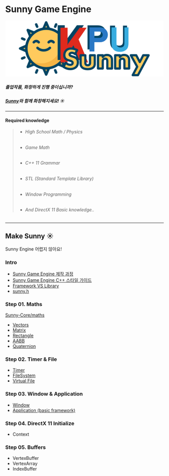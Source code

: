 # Sunny Game Engine

![SunnyLogo](/Resources/SunnyLogo.png?raw=true&date=20180106_a "SunnyLogo")

##### 졸업작품, 화창하게 진행 중이십니까?

##### [Sunny](https://github.com/adunStudio/Sunny)와 함께 화창해지세요! :sunny:

---

#### Required knowledge
> - ######  High School Math / Physics
> - ###### Game Math
> - ###### C++ 11 Grammar
> - ###### STL (Standard Template Library)
> - ###### Window Programming
> - ###### And DirectX 11 Basic knowledge..

----

## Make Sunny :sunny:

Sunny Engine 어렵지 않아요!


### Intro
- [Sunny Game Engine 제작 과정](https://github.com/adunStudio/Sunny/blob/master/Make-Sunny/Intro/%EC%A0%9C%EC%9E%91%EA%B3%BC%EC%A0%95.md)
- [Sunny Game Engine C++ 스타일 가이드](https://github.com/adunStudio/Sunny/blob/master/Make-Sunny/Intro/Sunny%20Game%20Engine%20C%2B%2B%20%EC%8A%A4%ED%83%80%EC%9D%BC%20%EA%B0%80%EC%9D%B4%EB%93%9C.md)
- [Framework VS Library](https://github.com/adunStudio/Sunny/blob/master/Make-Sunny/Intro/FrameworkVSLibrary.md)
- [sunny.h](https://github.com/adunStudio/Sunny/blob/master/Sunny-Core/sunny.h)



### Step 01. Maths
[Sunny-Core/maths](https://github.com/adunStudio/Sunny/tree/master/Sunny-Core/maths)
- [Vectors](https://github.com/adunStudio/Sunny/blob/master/Make-Sunny/Step01-Math/01-Vector.md)
- [Matrix](https://github.com/adunStudio/Sunny/blob/master/Make-Sunny/Step01-Math/02-Matrix.md)
- [Rectangle](https://github.com/adunStudio/Sunny/blob/master/Make-Sunny/Step01-Math/03-Rectangle.md)
- [AABB](https://github.com/adunStudio/Sunny/blob/master/Make-Sunny/Step01-Math/04-AABB.md)
- [Quaternion](https://github.com/adunStudio/Sunny/blob/master/Make-Sunny/Step01-Math/05-Quaternion.md)

### Step 02. Timer & File
- [Timer](https://github.com/adunStudio/Sunny/blob/master/Make-Sunny/Step02-Timer_File/01-Timer.md)
- [FileSystem](https://github.com/adunStudio/Sunny/blob/master/Make-Sunny/Step02-Timer_File/02-FileSystem.md)
- [Virtual File]()


### Step 03. Window & Application
- [Window](https://github.com/adunStudio/Sunny/blob/master/Make-Sunny/Step03-Window_Application/01-WIndow.md)
- [Application (basic framework)](https://github.com/adunStudio/Sunny/blob/master/Make-Sunny/Step03-Window_Application/02-Application.md)

### Step 04. DirectX 11 Initialize

- Context

### Step 05. Buffers
- VertexBuffer
- VertexArray
- IndexBuffer
